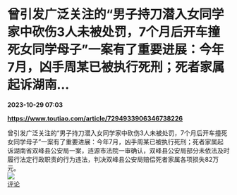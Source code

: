 # 曾引发广泛关注的“男子持刀潜入女同学家中砍伤3人未被处罚，7个月后开车撞死女同学母子”一案有了重要进展：今年7月，凶手周某已被执行死刑；死者家属起诉湖南...

**2023-10-29 07:03**

**https://www.toutiao.com/article/7294933906346738226**

曾引发广泛关注的“男子持刀潜入女同学家中砍伤3人未被处罚，7个月后开车撞死女同学母子”一案有了重要进展：今年7月，凶手周某已被执行死刑；死者家属起诉湖南省双峰县公安局一案，涟源市法院一审确认，双峰县公安局部分未依法及时履行法定行政职责的行为违法，判决双峰县公安局赔偿死者家属各项损失82万元。  
![](https://img3.chouti.com/CHOUTI_20231029/3C3D3A363E4249C984E7846F35AFA7A5_W1188H1188.jpeg)  
[评论](https://m.chouti.com/link/40438036)
